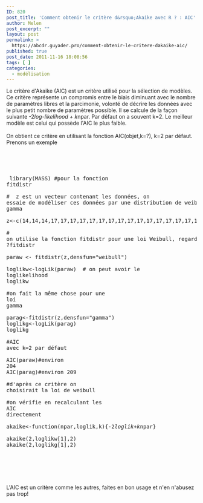 ```yaml
---
ID: 820
post_title: 'Comment obtenir le critère d&rsquo;Akaike avec R ? : AIC'
author: Melen
post_excerpt: ""
layout: post
permalink: >
  https://abcdr.guyader.pro/comment-obtenir-le-critere-dakaike-aic/
published: true
post_date: 2011-11-16 18:08:56
tags: [ ]
categories:
  - modélisation
---
```

Le critère d'Akaike (AIC) est un critère utilisé pour la sélection de modèles. Ce critère représente un compromis entre le biais diminuant avec le nombre de paramètres libres et la parcimonie, volonté de décrire les données avec le plus petit nombre de paramètres possible. Il se calcule de la façon suivante -2*log-likelihood + k*npar. Par défaut on a souvent k=2. Le meilleur modèle est celui qui possède l'AIC le plus faible.<br /><br />On obtient ce critère en utilisant la fonction AIC(objet,k=?), k=2 par défaut. Prenons un exemple<br /><br /> <pre lang='rsplus'><br /><br /><br /> library(MASS) #pour la fonction fitdistr<br /> <br />#  z est un vecteur contenant les données, on essaie de modéliser ces données par une distribution de weibull ou gamma<br /> <br />z&lt;-c(14,14,14,17,17,17,17,17,17,17,17,17,17,17,17,17,17,17,17,17,17,17,20,20,20,20,20,20,20,20,20,20,20,20,20,20,20,20,20,20,20,20,20,20,20,20,20,20,23)<br /> <br /># on utilise la fonction fitdistr pour une loi Weibull, regarder ?fitdistr<br /> <br />paraw &lt;- fitdistr(z,densfun="weibull") <br />loglikw&lt;-logLik(paraw)  # on peut avoir le loglikelihood<br />loglikw<br /><br />#on fait la même chose pour une loi gamma<br /><br />parag&lt;-fitdistr(z,densfun="gamma")<br />loglikg&lt;-logLik(parag)<br />loglikg<br /><br />#AIC avec k=2 par défaut<br /><br />AIC(paraw)#environ 204<br />AIC(parag)#environ 209<br /><br />#d'après ce critère on choisirait la loi de weibull<br /><br />#on vérifie en recalculant les AIC directement<br /><br />akaike&lt;-function(npar,loglik,k){-2*loglik+k*npar}<br /><br />akaike(2,loglikw[1],2)<br />akaike(2,loglikg[1],2)<br /><br /> <br /></pre> <br /><br />L'AIC est un critère comme les autres, faites en bon usage et n'en n'abusez pas trop!<br /><br /><br />
